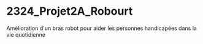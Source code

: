 # 2324_Projet2A_Robourt
Amélioration d'un bras robot pour aider les personnes handicapées dans la vie quotidienne
